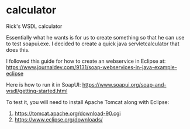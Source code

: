 # calculator
Rick's WSDL calculator

Essentially what he wants is for us to create something so that he can use to test soapui.exe. I decided to create a quick java servletcalculator that does this.

I followed this guide for how to create an webservice in Eclipse at:  https://www.journaldev.com/9131/soap-webservices-in-java-example-eclipse

Here is how to run it in SoapUI: https://www.soapui.org/soap-and-wsdl/getting-started.html

To test it, you will need to install Apache Tomcat along with Eclipse:
1.	https://tomcat.apache.org/download-90.cgi
2.	https://www.eclipse.org/downloads/
